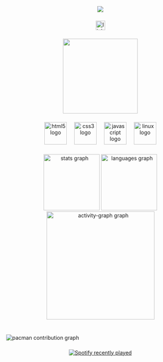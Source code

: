 <div align="center">
  <img src="https://profile-counter.glitch.me/icaro-cell/count.svg?"  />
</div>

###

<div align="center">
  <img src="https://img.shields.io/static/v1?message=LinkedIn&logo=linkedin&label=&color=0077B5&logoColor=white&labelColor=&style=for-the-badge" height="25" alt="linkedin logo"  />
</div>

###

<div align="center">
  <img height="200" src="https://media3.giphy.com/media/v1.Y2lkPTc5MGI3NjExNWZkNGU4bzgwMnAxbzdzNzlyYXF6aTBqZDUxdWx2aXB3MXk0d3k4bSZlcD12MV9pbnRlcm5hbF9naWZfYnlfaWQmY3Q9Zw/HsvMD2uIGnojXnBGbO/giphy.gif"  />
</div>

###

<div align="center">
  <img src="https://cdn.jsdelivr.net/gh/devicons/devicon/icons/html5/html5-original.svg" height="60" alt="html5 logo"  />
  <img width="12" />
  <img src="https://cdn.jsdelivr.net/gh/devicons/devicon/icons/css3/css3-original.svg" height="60" alt="css3 logo"  />
  <img width="12" />
  <img src="https://cdn.jsdelivr.net/gh/devicons/devicon/icons/javascript/javascript-original.svg" height="60" alt="javascript logo"  />
  <img width="12" />
  <img src="https://cdn.jsdelivr.net/gh/devicons/devicon/icons/linux/linux-original.svg" height="60" alt="linux logo"  />
</div>

###

<div align="center">
  <img src="https://github-readme-stats.vercel.app/api?username=icaro-cell&hide_title=false&hide_rank=false&show_icons=true&include_all_commits=true&count_private=true&disable_animations=false&theme=dark&locale=pt-br&hide_border=false&order=1" height="150" alt="stats graph"  />
  <img src="https://github-readme-stats.vercel.app/api/top-langs?username=icaro-cell&locale=pt-br&hide_title=false&layout=compact&card_width=320&langs_count=5&theme=dark&hide_border=false&order=2" height="150" alt="languages graph"  />
  <img src="https://github-readme-activity-graph.vercel.app/graph?username=icaro-cell&radius=6&theme=github-dark&area=false&order=5" height="289" alt="activity-graph graph"  />
</div>

###

<br clear="both">

<picture>
  <source media="(prefers-color-scheme: dark)" srcset="https://raw.githubusercontent.com/icaro-cell/icaro-cell/output/pacman-contribution-graph-dark.svg">
  <source media="(prefers-color-scheme: light)" srcset="https://raw.githubusercontent.com/icaro-cell/icaro-cell/output/pacman-contribution-graph.svg">
  <img alt="pacman contribution graph" src="https://raw.githubusercontent.com/icaro-cell/icaro-cell/output/pacman-contribution-graph.svg">
</picture>

###

<div align="center">
  <a href="https://open.spotify.com/user/icaro">
    <img src="https://spotify-recently-played-readme.vercel.app/api?user=icaro&count=5&unique=false" alt="Spotify recently played"  />
  </a>
</div>

###
